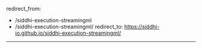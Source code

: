 redirect_from:
  - /siddhi-execution-streamingml
  - /siddhi-execution-streamingml/
redirect_to: https://siddhi-io.github.io/siddhi-execution-streamingml/
---
